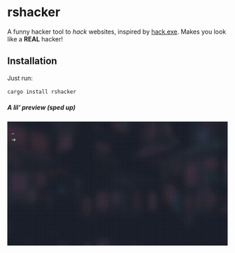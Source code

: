 # rshacker

A funny hacker tool to _hack_ websites, inspired by [hack.exe](https://github.com/janbrennen/rice/blob/master/hack.exe). Makes you look like a **REAL** hacker!

## Installation

Just run:

```sh
cargo install rshacker
```

##### A lil' preview (sped up)

![coolhacker](.github/assets/rshacker.gif)
